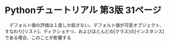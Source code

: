 # Pythonチュートリアル 第3版 31ページ
　デフォルト値の評価は１度しか起きない。デフォルト値が可変オブジェクト、すなわり[リスト]、ディクショナリ、およびほとんどの[クラス]の[インスタンス]である場合、このことが影響する
